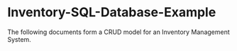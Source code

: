 # Inventory-SQL-Database-Example
The following documents form a CRUD model for an Inventory Management System. 
